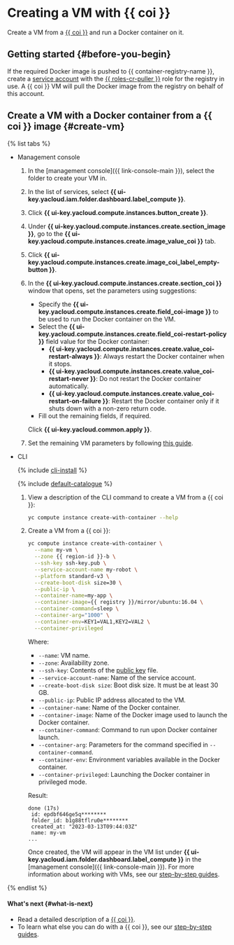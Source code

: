 # Creating a VM with {{ coi }}

Create a VM from a [{{ coi }}](concepts/index.md) and run a Docker container on it.

## Getting started {#before-you-begin}

If the required Docker image is pushed to {{ container-registry-name }}, create a [service account](../iam/operations/sa/create.md) with the [{{ roles-cr-puller }}](../container-registry/security/index.md#choosing-roles) role for the registry in use. A {{ coi }} VM will pull the Docker image from the registry on behalf of this account.

## Create a VM with a Docker container from a {{ coi }} image {#create-vm}

{% list tabs %}


- Management console

   1. In the [management console]({{ link-console-main }}), select the folder to create your VM in.
   1. In the list of services, select **{{ ui-key.yacloud.iam.folder.dashboard.label_compute }}**.
   1. Click **{{ ui-key.yacloud.compute.instances.button_create }}**.
   1. Under **{{ ui-key.yacloud.compute.instances.create.section_image }}**, go to the **{{ ui-key.yacloud.compute.instances.create.image_value_coi }}** tab.
   1. Click **{{ ui-key.yacloud.compute.instances.create.image_coi_label_empty-button }}**.
   1. In the **{{ ui-key.yacloud.compute.instances.create.section_coi }}** window that opens, set the parameters using suggestions:
      * Specify the **{{ ui-key.yacloud.compute.instances.create.field_coi-image }}** to be used to run the Docker container on the VM.
      * Select the **{{ ui-key.yacloud.compute.instances.create.field_coi-restart-policy }}** field value for the Docker container:
         * **{{ ui-key.yacloud.compute.instances.create.value_coi-restart-always }}**: Always restart the Docker container when it stops.
         * **{{ ui-key.yacloud.compute.instances.create.value_coi-restart-never }}**: Do not restart the Docker container automatically.
         * **{{ ui-key.yacloud.compute.instances.create.value_coi-restart-on-failure }}**: Restart the Docker container only if it shuts down with a non-zero return code.
      * Fill out the remaining fields, if required.

      Click **{{ ui-key.yacloud.common.apply }}**.
   1. Set the remaining VM parameters by following [this guide](../compute/operations/vm-create/create-linux-vm.md).


- CLI

   {% include [cli-install](../_includes/cli-install.md) %}

   {% include [default-catalogue](../_includes/default-catalogue.md) %}

   1. View a description of the CLI command to create a VM from a {{ coi }}:

      ```bash
      yc compute instance create-with-container --help
      ```

   1. Create a VM from a {{ coi }}:

      ```bash
      yc compute instance create-with-container \
        --name my-vm \
        --zone {{ region-id }}-b \
        --ssh-key ssh-key.pub \
        --service-account-name my-robot \
        --platform standard-v3 \
        --create-boot-disk size=30 \
        --public-ip \
        --container-name=my-app \
        --container-image={{ registry }}/mirror/ubuntu:16.04 \
        --container-command=sleep \
        --container-arg="1000" \
        --container-env=KEY1=VAL1,KEY2=VAL2 \
        --container-privileged
      ```

      Where:
      * `--name`: VM name.
      * `--zone`: Availability zone.
      * `--ssh-key`: Contents of the [public key](../compute/quickstart/quick-create-linux.md#create-ssh) file.
      * `--service-account-name`: Name of the service account.
      * `--create-boot-disk size`: Boot disk size. It must be at least 30 GB.
      * `--public-ip`: Public IP address allocated to the VM.
      * `--container-name`: Name of the Docker container.
      * `--container-image`: Name of the Docker image used to launch the Docker container.
      * `--container-command`: Command to run upon Docker container launch.
      * `--container-arg`: Parameters for the command specified in `--container-command`.
      * `--container-env`: Environment variables available in the Docker container.
      * `--container-privileged`: Launching the Docker container in privileged mode.

      Result:

      ```text
      done (17s)
       id: epdbf646ge5q********
       folder_id: b1g88tflru0e********
       created_at: "2023-03-13T09:44:03Z"
       name: my-vm
      ...
      ```

      Once created, the VM will appear in the VM list under **{{ ui-key.yacloud.iam.folder.dashboard.label_compute }}** in the [management console]({{ link-console-main }}). For more information about working with VMs, see our [step-by-step guides](../compute/operations/index.md).

{% endlist %}

#### What's next {#what-is-next}

* Read a detailed description of a [{{ coi }}](concepts/index.md).
* To learn what else you can do with a {{ coi }}, see our [step-by-step guides](tutorials/index.md).